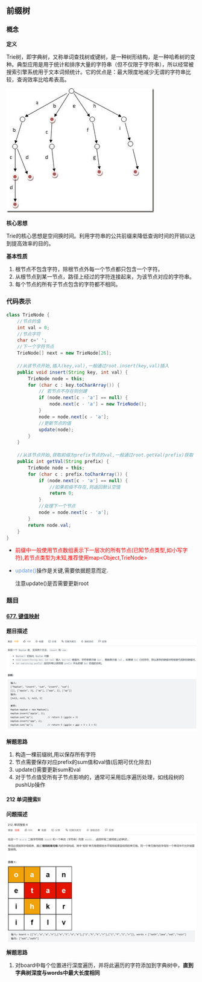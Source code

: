 ## 前缀树

### 概念

**定义**

Trie树，即字典树，又称单词查找树或键树，是一种树形结构，是一种哈希树的变种。典型应用是用于统计和排序大量的字符串（但不仅限于字符串），所以经常被搜索引擎系统用于文本词频统计。它的优点是：最大限度地减少无谓的字符串比较，查询效率比哈希表高。

![z200777202049](assets/05224451-13131c79f51b4fbbb0c5e882d3a50927.jpg)

 **核心思想**

Trie的核心思想是空间换时间。利用字符串的公共前缀来降低查询时间的开销以达到提高效率的目的。

**基本性质**

1. 根节点不包含字符，除根节点外每一个节点都只包含一个字符。
2. 从根节点到某一节点，路径上经过的字符连接起来，为该节点对应的字符串。
3. 每个节点的所有子节点包含的字符都不相同。

### 代码表示

```java
class TrieNode {
    //节点的值
    int val = 0;
    //节点字符
    char c=' ';
    //下一个字符节点
    TrieNode[] next = new TrieNode[26];
    
    //从该节点开始,插入(key,val),一般通过root.insert(key,val)插入
    public void insert(String key, int val) {        
        TrieNode node = this;
        for (char c : key.toCharArray()) {
            // 若节点不存在则创建
            if (node.next[c - 'a'] == null) {
                node.next[c - 'a'] = new TrieNode();
            }
            node = node.next[c - 'a'];
            //更新节点的值
            update(node);
        }
    }
    
    //从该节点开始,获取前缀为prefix节点的val,一般通过root.getVal(prefix)获取
    public int getVal(String prefix) {
        TrieNode node = this;
        for (char c : prefix.toCharArray()) {
            if (node.next[c - 'a'] == null) {
                //如果前缀不存在,则返回默认空值
                return 0;
            }
            //处理下一个节点
            node = node.next[c - 'a'];
        }
        return node.val;
    }
}
```

- <font color='red'>前缀中一般使用节点数组表示下一层次的所有节点(已知节点类型,如小写字符),若节点类型为未知,推荐使用map<Object,TrieNode></font>

- <font color='cornflowerblue'>update()</font>操作是关键,需要依据题意而定.

  注意update()是否需要更新root

### 题目

#### [677. 键值映射](https://leetcode-cn.com/problems/map-sum-pairs/)

**题目描述**

![image-20211114210143201](assets/image-20211114210143201.png)

**解题思路**

1. 构造一棵前缀树,用以保存所有字符
2. 节点需要保存对应prefix的sum值和val值(后期可优化除去)
3. update()需要更新sum和val
4. 对于节点值受所有子节点影响的，通常可采用后序遍历处理，如线段树的pushUp操作

#### 212 单词搜索II

**问题描述**

![image-20220510132452197](assets/image-20220510132452197.png)

**解题思路**

1. 对board中每个位置进行深度遍历，并将此遍历的字符添加到字典树中，**直到字典树深度与words中最大长度相同**